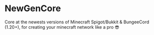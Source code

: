 # NewGenCore
Core at the newests versions of Minecraft Spigot/Bukkit &amp; BungeeCord (1.20+), for creating your minecraft network like a pro 😎
